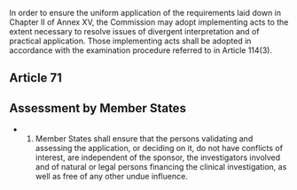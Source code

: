 In  order  to  ensure  the  uniform  application  of  the  requirements  laid  down  in  Chapter  II  of  Annex  XV,  the Commission  may  adopt  implementing  acts  to  the  extent  necessary  to  resolve  issues  of  divergent  interpretation  and  of practical  application.  Those  implementing  acts  shall  be  adopted  in  accordance  with  the  examination  procedure  referred to in Article 114(3).
## Article 71
## Assessment by Member States
- 1. Member States shall ensure that the persons validating and assessing the application, or deciding on it, do not have conflicts  of  interest,  are  independent  of  the  sponsor,  the  investigators  involved  and  of  natural  or  legal  persons  financing the clinical investigation, as well as free of any other  undue influence. 